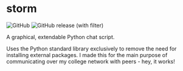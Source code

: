 # storm

![GitHub](https://img.shields.io/github/license/jibstack64/storm) ![GitHub release (with filter)](https://img.shields.io/github/v/release/jibstack64/storm)

A graphical, extendable Python chat script.

Uses the Python standard library exclusively to remove the need for installing external packages. I made this for the main purpose of communicating over my college network with peers - hey, it works!